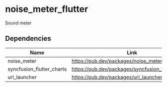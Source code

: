 # noise_meter_flutter

Sound meter

## Dependencies

| Name                      | Link                                               |
| ------------------------- | -------------------------------------------------- |
| noise_meter               | https://pub.dev/packages/noise_meter               |
| syncfusion_flutter_charts | https://pub.dev/packages/syncfusion_flutter_charts |
| url_launcher              | https://pub.dev/packages/url_launcher              |

